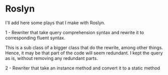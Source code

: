# Roslyn


I'll add here some plays that I make with Roslyn.

1 - Rewriter that take query comprehension syntax and rewrite it to corresponding fluent syntax.

This is a sub class of a bigger class that do the rewrite, among other things.
Hence, it may be that part of the code will seem redundant.
I kept the query as is, without removing any redundant parts.

2 - Rewriter that take an instance method and convert it to a static method
